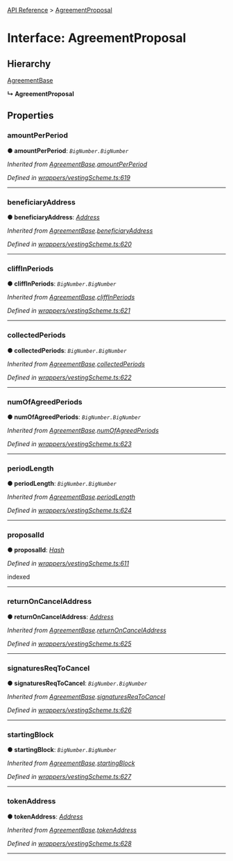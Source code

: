 [API Reference](../README.md) > [AgreementProposal](../interfaces/AgreementProposal.md)



# Interface: AgreementProposal

## Hierarchy


 [AgreementBase](AgreementBase.md)

**↳ AgreementProposal**








## Properties
<a id="amountPerPeriod"></a>

###  amountPerPeriod

**●  amountPerPeriod**:  *`BigNumber.BigNumber`* 

*Inherited from [AgreementBase](AgreementBase.md).[amountPerPeriod](AgreementBase.md#amountPerPeriod)*

*Defined in [wrappers/vestingScheme.ts:619](https://github.com/daostack/arc.js/blob/f343aa24/lib/wrappers/vestingScheme.ts#L619)*





___

<a id="beneficiaryAddress"></a>

###  beneficiaryAddress

**●  beneficiaryAddress**:  *[Address](../#Address)* 

*Inherited from [AgreementBase](AgreementBase.md).[beneficiaryAddress](AgreementBase.md#beneficiaryAddress)*

*Defined in [wrappers/vestingScheme.ts:620](https://github.com/daostack/arc.js/blob/f343aa24/lib/wrappers/vestingScheme.ts#L620)*





___

<a id="cliffInPeriods"></a>

###  cliffInPeriods

**●  cliffInPeriods**:  *`BigNumber.BigNumber`* 

*Inherited from [AgreementBase](AgreementBase.md).[cliffInPeriods](AgreementBase.md#cliffInPeriods)*

*Defined in [wrappers/vestingScheme.ts:621](https://github.com/daostack/arc.js/blob/f343aa24/lib/wrappers/vestingScheme.ts#L621)*





___

<a id="collectedPeriods"></a>

###  collectedPeriods

**●  collectedPeriods**:  *`BigNumber.BigNumber`* 

*Inherited from [AgreementBase](AgreementBase.md).[collectedPeriods](AgreementBase.md#collectedPeriods)*

*Defined in [wrappers/vestingScheme.ts:622](https://github.com/daostack/arc.js/blob/f343aa24/lib/wrappers/vestingScheme.ts#L622)*





___

<a id="numOfAgreedPeriods"></a>

###  numOfAgreedPeriods

**●  numOfAgreedPeriods**:  *`BigNumber.BigNumber`* 

*Inherited from [AgreementBase](AgreementBase.md).[numOfAgreedPeriods](AgreementBase.md#numOfAgreedPeriods)*

*Defined in [wrappers/vestingScheme.ts:623](https://github.com/daostack/arc.js/blob/f343aa24/lib/wrappers/vestingScheme.ts#L623)*





___

<a id="periodLength"></a>

###  periodLength

**●  periodLength**:  *`BigNumber.BigNumber`* 

*Inherited from [AgreementBase](AgreementBase.md).[periodLength](AgreementBase.md#periodLength)*

*Defined in [wrappers/vestingScheme.ts:624](https://github.com/daostack/arc.js/blob/f343aa24/lib/wrappers/vestingScheme.ts#L624)*





___

<a id="proposalId"></a>

###  proposalId

**●  proposalId**:  *[Hash](../#Hash)* 

*Defined in [wrappers/vestingScheme.ts:611](https://github.com/daostack/arc.js/blob/f343aa24/lib/wrappers/vestingScheme.ts#L611)*



indexed




___

<a id="returnOnCancelAddress"></a>

###  returnOnCancelAddress

**●  returnOnCancelAddress**:  *[Address](../#Address)* 

*Inherited from [AgreementBase](AgreementBase.md).[returnOnCancelAddress](AgreementBase.md#returnOnCancelAddress)*

*Defined in [wrappers/vestingScheme.ts:625](https://github.com/daostack/arc.js/blob/f343aa24/lib/wrappers/vestingScheme.ts#L625)*





___

<a id="signaturesReqToCancel"></a>

###  signaturesReqToCancel

**●  signaturesReqToCancel**:  *`BigNumber.BigNumber`* 

*Inherited from [AgreementBase](AgreementBase.md).[signaturesReqToCancel](AgreementBase.md#signaturesReqToCancel)*

*Defined in [wrappers/vestingScheme.ts:626](https://github.com/daostack/arc.js/blob/f343aa24/lib/wrappers/vestingScheme.ts#L626)*





___

<a id="startingBlock"></a>

###  startingBlock

**●  startingBlock**:  *`BigNumber.BigNumber`* 

*Inherited from [AgreementBase](AgreementBase.md).[startingBlock](AgreementBase.md#startingBlock)*

*Defined in [wrappers/vestingScheme.ts:627](https://github.com/daostack/arc.js/blob/f343aa24/lib/wrappers/vestingScheme.ts#L627)*





___

<a id="tokenAddress"></a>

###  tokenAddress

**●  tokenAddress**:  *[Address](../#Address)* 

*Inherited from [AgreementBase](AgreementBase.md).[tokenAddress](AgreementBase.md#tokenAddress)*

*Defined in [wrappers/vestingScheme.ts:628](https://github.com/daostack/arc.js/blob/f343aa24/lib/wrappers/vestingScheme.ts#L628)*





___


